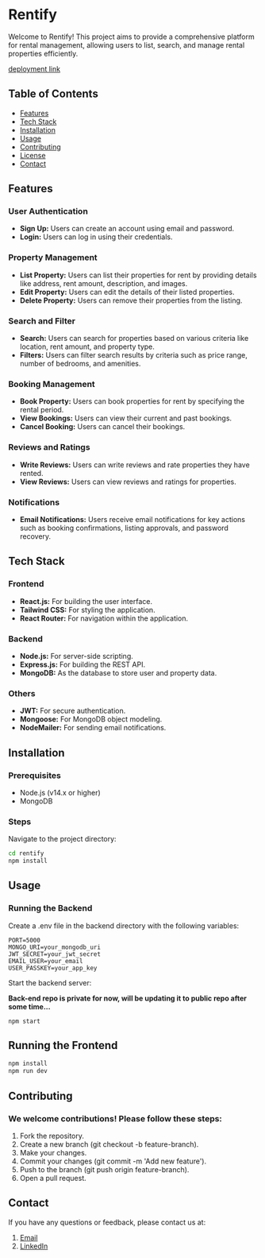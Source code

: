 # Rentify

Welcome to Rentify! This project aims to provide a comprehensive platform for rental management, allowing users to list, search, and manage rental properties efficiently.

[deployment link](https://cosmic-sprite-0e5bfa.netlify.app/)

## Table of Contents

- [Features](#features)
- [Tech Stack](#tech-stack)
- [Installation](#installation)
- [Usage](#usage)
- [Contributing](#contributing)
- [License](#license)
- [Contact](#contact)

## Features

### User Authentication
- **Sign Up:** Users can create an account using email and password.
- **Login:** Users can log in using their credentials.

### Property Management
- **List Property:** Users can list their properties for rent by providing details like address, rent amount, description, and images.
- **Edit Property:** Users can edit the details of their listed properties.
- **Delete Property:** Users can remove their properties from the listing.

### Search and Filter
- **Search:** Users can search for properties based on various criteria like location, rent amount, and property type.
- **Filters:** Users can filter search results by criteria such as price range, number of bedrooms, and amenities.

### Booking Management
- **Book Property:** Users can book properties for rent by specifying the rental period.
- **View Bookings:** Users can view their current and past bookings.
- **Cancel Booking:** Users can cancel their bookings.

### Reviews and Ratings
- **Write Reviews:** Users can write reviews and rate properties they have rented.
- **View Reviews:** Users can view reviews and ratings for properties.

### Notifications
- **Email Notifications:** Users receive email notifications for key actions such as booking confirmations, listing approvals, and password recovery.

## Tech Stack

### Frontend
- **React.js:** For building the user interface.
- **Tailwind CSS:** For styling the application.
- **React Router:** For navigation within the application.

### Backend
- **Node.js:** For server-side scripting.
- **Express.js:** For building the REST API.
- **MongoDB:** As the database to store user and property data.

### Others
- **JWT:** For secure authentication.
- **Mongoose:** For MongoDB object modeling.
- **NodeMailer:** For sending email notifications.

## Installation

### Prerequisites
- Node.js (v14.x or higher)
- MongoDB

### Steps

Navigate to the project directory:
```sh
cd rentify
npm install
``` 
## Usage
### Running the Backend
Create a .env file in the backend directory with the following variables:
```
PORT=5000
MONGO_URI=your_mongodb_uri
JWT_SECRET=your_jwt_secret
EMAIL_USER=your_email
USER_PASSKEY=your_app_key

```
Start the backend server:

<b>Back-end repo is private for now, will be updating it to public repo after some time... </b>
```
npm start
```
## Running the Frontend
```sh
npm install
npm run dev
```

## Contributing
### We welcome contributions! Please follow these steps:

1. Fork the repository.
2. Create a new branch (git checkout -b feature-branch).
3. Make your changes.
4. Commit your changes (git commit -m 'Add new feature').
5. Push to the branch (git push origin feature-branch).
6. Open a pull request.

## Contact
If you have any questions or feedback, please contact us at:

1. [Email](mailto:aks2200088@gmail.com)
2. [LinkedIn](https://www.linkedin.com/in/aashish-kumar-singh-499241164/)
